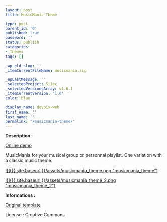 ```yaml
---
layout: post
title: MusicMania Theme

type: post
parent_id: '0'
published: true
password: ''
status: publish
categories:
- Themes
tags: []

_wp_old_slug: ''
_itemCurrentFileName: musicmania.zip

_epLastMessage: ''
_selectedProject: Silex
_selectedVersionsArray: v1.6.1
_itemCurrentVersion: '1.0'
color: blue

display_name: devpix-web
first_name: ''
last_name: ''
permalink: "/musicmania-theme/"
---
```


**Description :**

[Online demo](http://silexprod.com/silex_cifacom20102011/?/musicmania "Online Demo")

MusicMania for your musical group or personnal playlist. One variation with a classic music theme.

[![]({{ site.baseurl }}/assets/musicmania_theme.png "musicmania_theme")](http://silexprod.com/silex_cifacom20102011/?/musicmania)

[![]({{ site.baseurl }}/assets/musicmania_theme_2.png "musicmania_theme_2")](http://silexprod.com/silex_cifacom20102011/?/musicmania_2#/start/home)

**Informations :**

[Original template](http://www.free-css.com/free-css-templates/page6/musicmania.php#bookmarks)

License
: Creative Commons